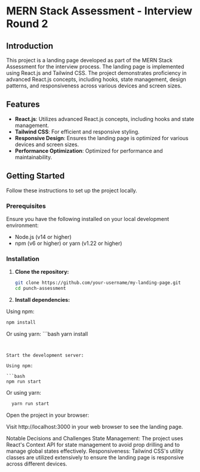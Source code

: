 # MERN Stack Assessment - Interview Round 2

## Introduction

This project is a landing page developed as part of the MERN Stack Assessment for the interview process. The landing page is implemented using React.js and Tailwind CSS. The project demonstrates proficiency in advanced React.js concepts, including hooks, state management, design patterns, and responsiveness across various devices and screen sizes.


## Features

- **React.js**: Utilizes advanced React.js concepts, including hooks and state management.
- **Tailwind CSS**: For efficient and responsive styling.
- **Responsive Design**: Ensures the landing page is optimized for various devices and screen sizes.
- **Performance Optimization**: Optimized for performance and maintainability.

## Getting Started

Follow these instructions to set up the project locally.

### Prerequisites

Ensure you have the following installed on your local development environment:

- Node.js (v14 or higher)
- npm (v6 or higher) or yarn (v1.22 or higher)

### Installation

1. **Clone the repository:**

   ```bash
   git clone https://github.com/your-username/my-landing-page.git
   cd punch-assessment

2. **Install dependencies:**

Using npm:
   ```bash
   npm install
   ```

Or using yarn:
     ```bash
   yarn install
   ```
   

Start the development server:

Using npm:

 ```bash
   npm run start
 ```
Or using yarn:
 ```bash
   yarn run start
 ```

Open the project in your browser:

Visit http://localhost:3000 in your web browser to see the landing page.



Notable Decisions and Challenges
State Management: The project uses React's Context API for state management to avoid prop drilling and to manage global states effectively.
Responsiveness: Tailwind CSS's utility classes are utilized extensively to ensure the landing page is responsive across different devices.







